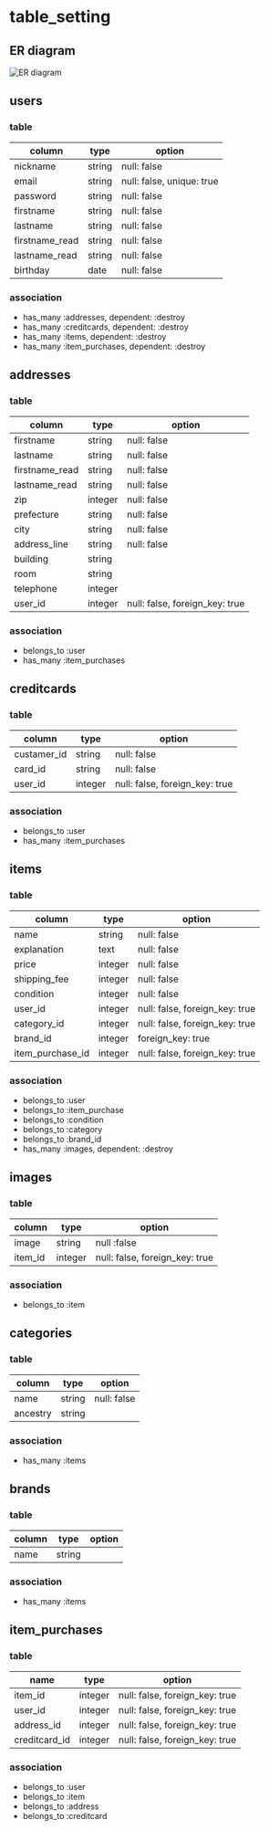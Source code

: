 # table_setting

## ER diagram

![ER diagram](https://user-images.githubusercontent.com/62494531/85916203-4c65ed00-b889-11ea-9436-a83aa16e07ae.jpg)

## users

### table

| column         | type   | option                    |
| -------------- | ------ | ------------------------- |
| nickname       | string | null: false               |
| email          | string | null: false, unique: true |
| password       | string | null: false               |
| firstname      | string | null: false               |
| lastname       | string | null: false               |
| firstname_read | string | null: false               |
| lastname_read  | string | null: false               |
| birthday       | date   | null: false               |

### association

- has_many :addresses, dependent: :destroy
- has_many :creditcards, dependent: :destroy
- has_many :items, dependent: :destroy
- has_many :item_purchases, dependent: :destroy

## addresses

### table

| column         | type    | option                         |
| -------------- | ------- | ------------------------------ |
| firstname      | string  | null: false                    |
| lastname       | string  | null: false                    |
| firstname_read | string  | null: false                    |
| lastname_read  | string  | null: false                    |
| zip            | integer | null: false                    |
| prefecture     | string  | null: false                    |
| city           | string  | null: false                    |
| address_line   | string  | null: false                    |
| building       | string  |                                |
| room           | string  |                                |
| telephone      | integer |                                |
| user_id        | integer | null: false, foreign_key: true |

### association

- belongs_to :user
- has_many :item_purchases

## creditcards

### table

| column      | type    | option                         |
| ----------- | ------- | ------------------------------ |
| custamer_id | string  | null: false                    |
| card_id     | string  | null: false                    |
| user_id     | integer | null: false, foreign_key: true |

### association

- belongs_to :user
- has_many :item_purchases

## items

### table

| column           | type    | option                         |
| ---------------- | ------- | ------------------------------ |
| name             | string  | null: false                    |
| explanation      | text    | null: false                    |
| price            | integer | null: false                    |
| shipping_fee     | integer | null: false                    |
| condition        | integer | null: false                    |
| user_id          | integer | null: false, foreign_key: true |
| category_id      | integer | null: false, foreign_key: true |
| brand_id         | integer | foreign_key: true              |
| item_purchase_id | integer | null: false, foreign_key: true |

### association

- belongs_to :user
- belongs_to :item_purchase
- belongs_to :condition
- belongs_to :category
- belongs_to :brand_id
- has_many :images, dependent: :destroy

## images

### table

| column  | type    | option                         |
| ------- | ------- | ------------------------------ |
| image   | string  | null :false                    |
| item_id | integer | null: false, foreign_key: true |

### association

- belongs_to :item

## categories

### table

| column   | type   | option      |
| -------- | ------ | ----------- |
| name     | string | null: false |
| ancestry | string |             |

### association

- has_many :items

## brands

### table

| column | type   | option |
| ------ | ------ | ------ |
| name   | string |        |

### association

- has_many :items

## item_purchases

### table

| name          | type    | option                         |
| ------------- | ------- | ------------------------------ |
| item_id       | integer | null: false, foreign_key: true |
| user_id       | integer | null: false, foreign_key: true |
| address_id    | integer | null: false, foreign_key: true |
| creditcard_id | integer | null: false, foreign_key: true |

### association

- belongs_to :user
- belongs_to :item
- belongs_to :address
- belongs_to :creditcard
